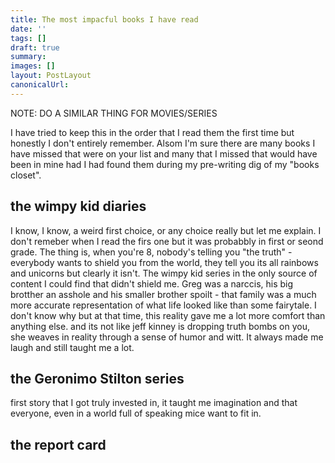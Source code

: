 ```yaml
---
title: The most impacful books I have read
date: ''
tags: []
draft: true
summary:
images: []
layout: PostLayout
canonicalUrl:
---
```


NOTE: DO A SIMILAR THING FOR MOVIES/SERIES

I have tried to keep this in the order that I read them the first time but honestly I don't entirely remember. Alsom I'm sure there are many books I have missed that were on your list and many that I missed that would have been in mine had I had found them during my pre-writing dig of my "books closet".

## the wimpy kid diaries

I know, I know, a weird first choice, or any choice really but let me explain. I don't remeber when I read the firs one but it was probabbly in first or seond grade. The thing is, when you're 8, nobody's telling you "the truth" - everybody wants to shield you from the world, they tell you its all rainbows and unicorns but clearly it isn't. The wimpy kid series in the only source of content I could find that didn't shield me. Greg was a narccis, his big brotther an asshole and his smaller brother spoilt - that family was a much more accurate representation of what life looked like than some fairytale. I don't know why but at that time, this reality gave me a lot more comfort than anything else. and its not like jeff kinney is dropping truth bombs on you, she weaves in reality through a sense of humor and witt. It always made me laugh and still taught me a lot.

## the Geronimo Stilton series

first story that I got truly invested in, it taught me imagination and that everyone, even in a world full of speaking mice want to fit in.

## the report card
